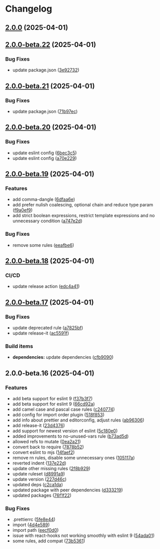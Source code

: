 # Changelog

## [2.0.0](https://github.com/codemask-labs/eslint-config-codemask/compare/v2.0.0-beta.22...v2.0.0) (2025-04-01)

## [2.0.0-beta.22](https://github.com/codemask-labs/eslint-config-codemask/compare/v2.0.0-beta.21...v2.0.0-beta.22) (2025-04-01)

### Bug Fixes

* update package.json ([3e92732](https://github.com/codemask-labs/eslint-config-codemask/commit/3e92732778f3c9ccc13e0f8f5be347480f910066))

## [2.0.0-beta.21](https://github.com/codemask-labs/eslint-config-codemask/compare/v2.0.0-beta.20...v2.0.0-beta.21) (2025-04-01)

### Bug Fixes

* update package.json ([71b97ec](https://github.com/codemask-labs/eslint-config-codemask/commit/71b97ec0a366bf55ed2975db10e284fd65ec585f))

## [2.0.0-beta.20](https://github.com/codemask-labs/eslint-config-codemask/compare/v2.0.0-beta.19...v2.0.0-beta.20) (2025-04-01)

### Bug Fixes

* update eslint config ([6bec3c5](https://github.com/codemask-labs/eslint-config-codemask/commit/6bec3c58f7e60a22dc6d407308f572b58107a793))
* update eslint config ([a70e229](https://github.com/codemask-labs/eslint-config-codemask/commit/a70e22979c013a41ebe68874a8d4295b4b6c6950))

## [2.0.0-beta.19](https://github.com/codemask-labs/eslint-config-codemask/compare/v2.0.0-beta.18...v2.0.0-beta.19) (2025-04-01)

### Features

* add comma-dangle ([6dfaa6e](https://github.com/codemask-labs/eslint-config-codemask/commit/6dfaa6e24b7dec2931ed48f464e9d50c2bc0c616))
* add prefer nulish coalescing, optional chain and reduce type param ([f9a0ef9](https://github.com/codemask-labs/eslint-config-codemask/commit/f9a0ef9d320893e9fb8615341b1a9a47298a1122))
* add strict boolean expressions, restrict template expressions and no unnecessary condition ([a747e2d](https://github.com/codemask-labs/eslint-config-codemask/commit/a747e2de86ebca19ed825278270aaa290f4b623a))

### Bug Fixes

* remove some rules ([eeafbe6](https://github.com/codemask-labs/eslint-config-codemask/commit/eeafbe66ddd51948816fae03a9ef30ec1d9ecfbe))

## [2.0.0-beta.18](https://github.com/codemask-labs/eslint-config-codemask/compare/v2.0.0-beta.17...v2.0.0-beta.18) (2025-04-01)

### CI/CD

* update release action ([edc4a41](https://github.com/codemask-labs/eslint-config-codemask/commit/edc4a412f5e7a17f1ea37cfb7205c461e694f41e))

## [2.0.0-beta.17](https://github.com/codemask-labs/eslint-config-codemask/compare/v2.0.0-beta.16...v2.0.0-beta.17) (2025-04-01)

### Bug Fixes

* update deprecated rule ([a7825bf](https://github.com/codemask-labs/eslint-config-codemask/commit/a7825bf8ed7f7eca4b08ec349f0d94a2aa74ceb8))
* update release-it ([ac5591f](https://github.com/codemask-labs/eslint-config-codemask/commit/ac5591f97f9d442d4bad89c3eca5b2c19bab0ef3))

### Build items

* **dependencies:** update dependencies ([cfb9090](https://github.com/codemask-labs/eslint-config-codemask/commit/cfb90904c5c4eb5759683f291865aa190f3e585f))

## 2.0.0-beta.16 (2025-04-01)

### Features

* add beta support for eslint 9 ([f37b3f7](https://github.com/codemask-labs/eslint-config-codemask/commit/f37b3f7a6fc5452f68edfdb3207b4df79b3c1cd0))
* add beta support for eslint 9 ([66cd92a](https://github.com/codemask-labs/eslint-config-codemask/commit/66cd92ae2a09e8bff6541df5613b34e402c55605))
* add camel case and pascal case rules ([c240774](https://github.com/codemask-labs/eslint-config-codemask/commit/c240774df12c78006a40071757604eb10a87b94d))
* add config for import order plugin ([518f853](https://github.com/codemask-labs/eslint-config-codemask/commit/518f85368d0077bf29b5b3244727f838f8e9a4cb))
* add info about prettier and editorconfig, adjust rules ([ab96306](https://github.com/codemask-labs/eslint-config-codemask/commit/ab9630624404f099e60ef7922611a881a087dad3))
* add release-it ([23d4376](https://github.com/codemask-labs/eslint-config-codemask/commit/23d4376e5a40667011ef15ae8a92d90b425237c6))
* add support for newest version of eslint ([5c180e0](https://github.com/codemask-labs/eslint-config-codemask/commit/5c180e0d7c4a16cb890222010161b6378b132454))
* added improvements to no-unused-vars rule ([b73ad5d](https://github.com/codemask-labs/eslint-config-codemask/commit/b73ad5deeef722b38000bb4729964dca68c982b5))
* allowed refs to mutate ([0ea2a21](https://github.com/codemask-labs/eslint-config-codemask/commit/0ea2a2162b13e96ea895a1cdeba1b93260873a1e))
* convert back to require ([7878b52](https://github.com/codemask-labs/eslint-config-codemask/commit/7878b522afc79daa62bbe72b42ee9dad9e4174e4))
* convert eslint to mjs ([14faef2](https://github.com/codemask-labs/eslint-config-codemask/commit/14faef21ef48d219c79001f5674ecdf1d4669bab))
* remove rn rules, disable some unnecessary ones ([105117a](https://github.com/codemask-labs/eslint-config-codemask/commit/105117afaec22898f6b7e594266e63d97e3131e4))
* reverted indent ([137e22d](https://github.com/codemask-labs/eslint-config-codemask/commit/137e22d0ee9328486f53b54a8fcce53db597f01e))
* update other missing rules ([2f8b929](https://github.com/codemask-labs/eslint-config-codemask/commit/2f8b929757952b8b47774068b511d24350550142))
* update ruleset ([d8991a9](https://github.com/codemask-labs/eslint-config-codemask/commit/d8991a91d77330ae1d544ba0b94e31ba04c615f4))
* update version ([227d46c](https://github.com/codemask-labs/eslint-config-codemask/commit/227d46cc7a63fce440804de1cf70433faf6119a9))
* updated deps ([c2ca1da](https://github.com/codemask-labs/eslint-config-codemask/commit/c2ca1dac1fb9ef37a3ceb311dcc23090d38aac10))
* updated package with peer dependencies ([d333219](https://github.com/codemask-labs/eslint-config-codemask/commit/d33321969aed81752771249b4cb29784a02c9ef2))
* updated packages ([76f1f22](https://github.com/codemask-labs/eslint-config-codemask/commit/76f1f220d8fa2ee3c823cd2ed5e99b41528a7cdc))

### Bug Fixes

* .prettierrc ([5fe8e44](https://github.com/codemask-labs/eslint-config-codemask/commit/5fe8e44227a5863c201a8f2f551e100bffb327ba))
* import ([4d4e589](https://github.com/codemask-labs/eslint-config-codemask/commit/4d4e589a9df20c1b63879863a526e3c50124c55f))
* import path ([eecf0d0](https://github.com/codemask-labs/eslint-config-codemask/commit/eecf0d0a16a00d0ce3cf69f32b52cc1b00c99561))
* issue with react-hooks not working smoothly with eslint 9 ([54ada01](https://github.com/codemask-labs/eslint-config-codemask/commit/54ada015a00ae93bdb61b644b74245228146c28a))
* some rules, add compat ([73b5361](https://github.com/codemask-labs/eslint-config-codemask/commit/73b53614025d39ad1d27dfa54eafad40f748913b))
